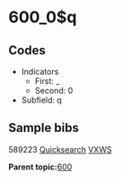 # 600\_0$q

## Codes

-   Indicators
    -   First: \_
    -   Second: 0
-   Subfield: q

## Sample bibs

589223 [Quicksearch](https://search.library.yale.edu/catalog/589223) [VXWS](http://prodorbis.library.yale.edu:7014/vxws/GetHoldingsService?bibId=589223)

**Parent topic:**[600](../../tags/600/600.md)

